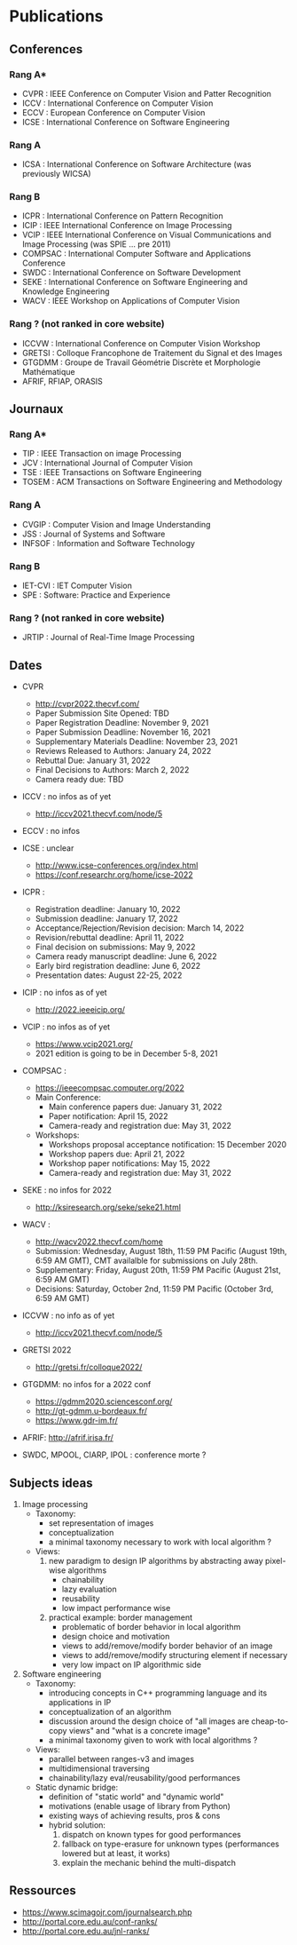 # Publications

## Conferences

### Rang A*

* CVPR : IEEE Conference on Computer Vision and Patter Recognition
* ICCV : International Conference on Computer Vision
* ECCV : European Conference on Computer Vision
* ICSE : International Conference on Software Engineering

### Rang A

* ICSA : International Conference on Software Architecture (was previously WICSA)

### Rang B

* ICPR : International Conference on Pattern Recognition
* ICIP : IEEE International Conference on Image Processing
* VCIP : IEEE International Conference on Visual Communications and Image Processing (was SPIE ... pre 2011)
* COMPSAC : International Computer Software and Applications Conference
* SWDC : International Conference on Software Development
* SEKE : International Conference on Software Engineering and Knowledge Engineering
* WACV : IEEE Workshop on Applications of Computer Vision

### Rang ? (not ranked in core website)

* ICCVW : International Conference on Computer Vision Workshop
* GRETSI : Colloque Francophone de Traitement du Signal et des Images
* GTGDMM : Groupe de Travail Géométrie Discrète et Morphologie Mathématique
* AFRIF, RFIAP, ORASIS

## Journaux

### Rang A*

* TIP : IEEE Transaction on image Processing
* JCV : International Journal of Computer Vision
* TSE : IEEE Transactions on Software Engineering
* TOSEM : ACM Transactions on Software Engineering and Methodology

### Rang A

* CVGIP : Computer Vision and Image Understanding
* JSS : Journal of Systems and Software
* INFSOF : Information and Software Technology

### Rang B

* IET-CVI : IET Computer Vision 
* SPE : Software: Practice and Experience

### Rang ? (not ranked in core website)

* JRTIP : Journal of Real-Time Image Processing 

## Dates

* CVPR
  * http://cvpr2022.thecvf.com/
  * Paper Submission Site Opened: TBD
  * Paper Registration Deadline: November 9, 2021
  * Paper Submission Deadline: November 16, 2021
  * Supplementary Materials Deadline: November 23, 2021
  * Reviews Released to Authors: January 24, 2022
  * Rebuttal Due: January 31, 2022
  * Final Decisions to Authors: March 2, 2022
  * Camera ready due: TBD

* ICCV : no infos as of yet
  * http://iccv2021.thecvf.com/node/5

* ECCV : no infos

* ICSE : unclear
  * http://www.icse-conferences.org/index.html
  * https://conf.researchr.org/home/icse-2022

* ICPR :
  * Registration deadline: January 10, 2022
  * Submission deadline: January 17, 2022
  * Acceptance/Rejection/Revision decision: March 14, 2022
  * Revision/rebuttal deadline: April 11, 2022
  * Final decision on submissions: May 9, 2022
  * Camera ready manuscript deadline: June 6, 2022
  * Early bird registration deadline: June 6, 2022
  * Presentation dates: August 22-25, 2022

* ICIP : no infos as of yet
  * http://2022.ieeeicip.org/

* VCIP : no infos as of yet
  * https://www.vcip2021.org/
  * 2021 edition is going to be in December 5-8, 2021

* COMPSAC :
  * https://ieeecompsac.computer.org/2022
  * Main Conference:
    * Main conference papers due: January 31, 2022
    * Paper notification: April 15, 2022
    * Camera-ready and registration due: May 31, 2022
  * Workshops:
    * Workshops proposal acceptance notification: 15 December 2020
    * Workshop papers due: April 21, 2022
    * Workshop paper notifications: May 15, 2022
    * Camera-ready and registration due: May 31, 2022

* SEKE : no infos for 2022
  * http://ksiresearch.org/seke/seke21.html

* WACV :
  * http://wacv2022.thecvf.com/home
  * Submission: Wednesday, August 18th, 11:59 PM Pacific (August 19th, 6:59 AM GMT), CMT availalble for submissions on July 28th.
  * Supplementary: Friday, August 20th, 11:59 PM Pacific (August 21st, 6:59 AM GMT)
  * Decisions: Saturday, October 2nd, 11:59 PM Pacific (October 3rd, 6:59 AM GMT)

* ICCVW : no info as of yet
  * http://iccv2021.thecvf.com/node/5

* GRETSI 2022
  * http://gretsi.fr/colloque2022/

* GTGDMM: no infos for a 2022 conf
  * https://gdmm2020.sciencesconf.org/
  * http://gt-gdmm.u-bordeaux.fr/
  * https://www.gdr-im.fr/

* AFRIF: http://afrif.irisa.fr/

* SWDC, MPOOL, CIARP, IPOL : conference morte ?

## Subjects ideas

1. Image processing
   * Taxonomy:
     * set representation of images
     * conceptualization
     * a minimal taxonomy necessary to work with local algorithm ?
   * Views:
     1. new paradigm to design IP algorithms by abstracting away pixel-wise algorithms
        * chainability
        * lazy evaluation
        * reusability
        * low impact performance wise
     2. practical example: border management
        * problematic of border behavior in local algorithm
        * design choice and motivation
        * views to add/remove/modify border behavior of an image
        * views to add/remove/modify structuring element if necessary
        * very low impact on IP algorithmic side
2. Software engineering
   * Taxonomy:
     * introducing concepts in C++ programming language and its applications in IP
     * conceptualization of an algorithm
     * discussion around the design choice of "all images are cheap-to-copy views" and "what is a concrete image"
     * a minimal taxonomy given to work with local algorithms ?
   * Views:
     * parallel between ranges-v3 and images
     * multidimensional traversing
     * chainability/lazy eval/reusability/good performances
   * Static dynamic bridge:
     * definition of "static world" and "dynamic world"
     * motivations (enable usage of library from Python)
     * existing ways of achieving results, pros & cons
     * hybrid solution:
       1. dispatch on known types for good performances
       2. fallback on type-erasure for unknown types (performances lowered but at least, it works)
       3. explain the mechanic behind the multi-dispatch


## Ressources

* https://www.scimagojr.com/journalsearch.php
* http://portal.core.edu.au/conf-ranks/
* http://portal.core.edu.au/jnl-ranks/
